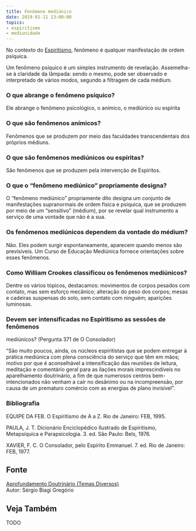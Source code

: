 ```yaml
---
title: Fenômeno mediúnico
date: 2019-01-11 13:00:00
topics: 
- espiritismo
- mediunidade
---
```


No contexto do [Espiritismo](/espiritismo), fenômeno é qualquer manifestação de
ordem psíquica.

Um fenômeno psíquico é um simples instrumento de revelação. Assemelha-se à
claridade da lâmpada: sendo o mesmo, pode ser observado e interpretado de vários
modos, segundo a filtragem de cada médium.

### O que abrange o fenômeno psíquico?
Ele abrange o fenômeno psicológico, o anímico, o mediúnico ou espírita

### O que são fenômenos anímicos?
Fenômenos que se produzem por meio das faculdades transcendentais dos
próprios médiuns.

### O que são fenômenos mediúnicos ou espíritas?
São fenômenos que se produzem pela intervenção de Espíritos.

### O que o “fenômeno mediúnico” propriamente designa?
O “fenômeno mediúnico” propriamente dito designa um conjunto de
manifestações supranormais de ordem física e psíquica, que se produzem
por meio de um “sensitivo” (médium), por se revelar qual instrumento a
serviço de uma vontade que não é a sua.

### Os fenômenos mediúnicos dependem da vontade do médium?
Não. Eles podem surgir espontaneamente, aparecem quando menos são
previsíveis. Um Curso de Educação Mediúnica fornece orientações sobre
esses fenômenos.

### Como William Crookes classificou os fenômenos mediúnicos?
Dentre os vários tópicos, destacamos: movimentos de corpos pesados com
contato, mas sem esforço mecânico; alteração do peso dos corpos; mesas e
cadeiras suspensas do solo, sem contato com ninguém; aparições
luminosas.

### Devem ser intensificadas no Espiritismo as sessões de fenômenos
mediúnicos? (Pergunta 371 de O Consolador)

“São muito poucos, ainda, os núcleos espiritistas que se podem entregar
à prática mediúnica com plena consciência do serviço que têm em mãos;
motivo por que é aconselhável a intensificação das reuniões de leitura,
meditação e comentário geral para as ilações morais imprescindíveis no
aparelhamento doutrinário, a fim de que numerosos centros
bem-intencionados não venham a cair no desânimo ou na incompreensão, por
causa de um prematuro comércio com as energias de plano invisível”.


### Bibliografia
EQUIPE DA FEB. O Espiritismo de A a Z. Rio de Janeiro: FEB, 1995.

PAULA, J. T. Dicionário Enciclopédico Ilustrado de Espiritismo,
Metapsíquica e Parapsicologia. 3. ed. São Paulo: Bels, 1976.

XAVIER, F. C. O Consolador, pelo Espírito Emmanuel. 7. ed. Rio de
Janeiro: FEB, 1977.

## Fonte
[Aprofundamento Doutrinário (Temas Diversos)](https://sites.google.com/view/aprofundamentodoutrinario/fenômeno-mediúnico)  
Autor: Sérgio Biagi Gregório



## Veja Também
TODO


